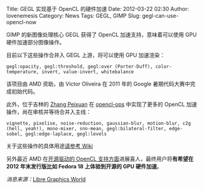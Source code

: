 Title: GEGL 实现基于 OpenCL 的硬件加速
Date: 2012-03-22 02:30
Author: lovenemesis
Category: News
Tags: GEGL, GIMP
Slug: gegl-can-use-opencl-now

GIMP 的新图像处理核心 GEGL 获得了 OpenCL 加速支持，意味着可以使用 GPU
硬件加速部分图像操作。

目前以下这些操作合并入 GEGL 上游，将可以使用 GPU 加速渲染：

    gegl:opacity, gegl:threshold, gegl:over (Porter-Duff), color-temperature, invert, value-invert, whitebalance

该项目由 AMD 资助，由 Victor Oliveira 在 2011 年的 Google
暑期代码大赛中完成初始代码。

此外，位于吉林的 [Zhang Peixuan](https://github.com/peixuan) 在
[opencl-ops](http://git.gnome.org/browse/gegl/log/?h=opencl-ops)
中实现了更多的 OpenCL 加速操作，尚在审核并等待合并入主线：

    vignette, pixelise, noise-reduction, gaussian-blur, motion-blur, c2g (hell, yeah!), mono-mixer, snn-mean, gegl:bilateral-filter, edge-sobel, gegl:edge-laplace, gegl:levels

关于这些操作的具体用途[请参考
Wiki](http://www.gegl.org/operations.html#op_gegl:c2g)

另外最近 AMD 在[开源驱动的 OpenCL
支持方面](http://www.phoronix.com/scan.php?page=news_item&px=MTA3MjY)进展喜人，最终用户将**有希望在
2012 年末发行版比如 Fedora 18 上体验到开源的 GPU 硬件加速**。

*消息来源：*[Libre Graphics
World](http://libregraphicsworld.org/blog/entry/new-hardware-acceleration-code-landed-to-upstream-gegl)
